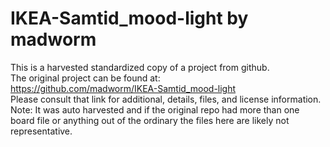 
# IKEA-Samtid_mood-light by madworm  
This is a harvested standardized copy of a project from github.  
The original project can be found at:  
https://github.com/madworm/IKEA-Samtid_mood-light  
Please consult that link for additional, details, files, and license information.  
Note: It was auto harvested and if the original repo had more than one board file or anything out of the ordinary the files here are likely not representative.  
    